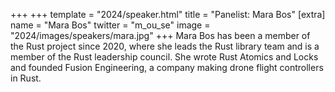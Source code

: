 +++
+++
template = "2024/speaker.html"
title = "Panelist: Mara Bos"
[extra]
  name = "Mara Bos"
  twitter = "m_ou_se"
  image = "2024/images/speakers/mara.jpg"
+++
Mara Bos has been a member of the Rust project since 2020, where she leads the Rust library team and is a member of the Rust leadership council. She wrote Rust Atomics and Locks and founded Fusion Engineering, a company making drone flight controllers in Rust.